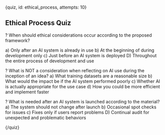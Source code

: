 
{quiz, id: ethical_process, attempts: 10}

## Ethical Process Quiz

? When should ethical considerations occur according to the proposed framework?

a) Only after an AI system is already in use
b) At the beginning of during development only
c) Just before an AI system is deployed
D) Throughout the entire process of development and use

? What is NOT a consideration when reflecting on AI use during the inception of an idea?
a) What training datasets are a reasonable size
b) What would the impact be if the AI system performed poorly
c) Whether AI is actually appropriate for the use case
d) How you could be more efficient and implement faster

? What is needed after an AI system is launched according to the material?
a) The system should not change after launch
b) Occasional spot checks for issues
c) Fixes only if users report problems
D) Continual audit for unexpected and problematic behaviors

{/quiz}
